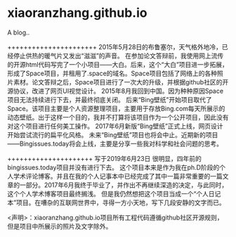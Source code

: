# xiaoranzhang.github.io
A blog..

++++++++++++++++++++++
2015年5月28日的布鲁塞尔，天气格外地冷，已经停止供热的暖气片又发出“滋滋”的声音。
在参加论文答辩前，我使用网上流传的开源html代码写完了一个小项目——大白。后来，这个“大白”项目进一步拓展，形成了Space项目，并租用了.space的域名。Space项目包括了网络上的各种照片素材。论文答辩之后，Space项目进行了一次大的升级，并根据github社区的开源协议，改进了网页UI视觉设计。
2015年8月我回到中国。因为种种原因Space项目无法持续进行下去，并最终彻底关闭。
后来“Bing壁纸”开始项目取代了Space。该项目主要是个人资源整理项目，主要用于存放Bing.com每天所展示的动态壁纸。出于这样一个目的，我并不打算将该项目作为一个公开项目，因此没有对这个项目进行任何美工操作。
2017年6月新版“Bing壁纸”正式上线，网页设计开始尝试流行的扁平化风格。
未来“Bing壁纸”项目也将会中止。近期新的项目——Bingissues.today将会上线，主要是分享一些我对科学和社会问题的思考。

+++++++++++++++++++++ 写于2019年6月23日
很明显，四年前的bingissues.today项目并没有进行下去。
这个项目本来是作为我在ph.D阶段的个人学术评论博客。并且在我的个人记事本中已经完成了其中一篇非常重要的一篇文章的一部分。2017年6月我终于毕业了，并作出不再继续深造的决定，与此同时，这个个人学术博客项目最终搁浅。
但是我仍然想把这个项目当成一个“个人日记本”项目。在嘈杂的互联网世界中，寻得一方小天地，写下几段安静的文字而已。

<声明>：xiaoranzhang.github.io项目所有工程代码遵循github社区开源规则，但是项目中所展示的照片及文字除外。
